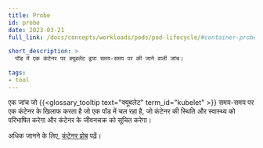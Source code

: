 ```yaml
---
title: Probe
id: probe
date: 2023-03-21
full_link: /docs/concepts/workloads/pods/pod-lifecycle/#container-probes

short_description: >
  पॉड में एक कंटेनर पर क्यूबलेट द्वारा समय-समय पर की जाने वाली जांच।

tags:
- tool
---
```

एक जांच जो {{<glossary_tooltip text="क्यूबलेट" term_id="kubelet" >}} समय-समय पर एक कंटेनर के खिलाफ करता है जो एक पॉड में चल रहा है, जो कंटेनर की स्थिति और स्वास्थ्य को परिभाषित करेगा और कंटेनर के जीवनचक्र को सूचित करेगा।

<!--more-->
 
अधिक जानने के लिए, [कंटेनर प्रोब](/docs/concepts/workloads/pods/pod-lifecycle/#container-probes) पढ़ें।